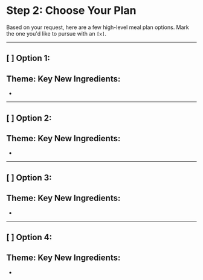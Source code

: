 # Step 2: Choose Your Plan

Based on your request, here are a few high-level meal plan options. Mark the one you'd like to pursue with an `[x]`.

---

## [ ] Option 1: 
**Theme**: 
**Key New Ingredients**: 
- 
- 

---

## [ ] Option 2: 
**Theme**: 
**Key New Ingredients**: 
- 
- 

---

## [ ] Option 3: 
**Theme**: 
**Key New Ingredients**: 
- 
- 

---

## [ ] Option 4: 
**Theme**: 
**Key New Ingredients**: 
- 
-